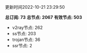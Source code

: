 更新时间2022-10-21 23:29:50

**总订阅: 73**
**总节点: 2067**
**有效节点: 503**
- v2ray节点: 262
- ss节点: 203
- trojan节点: 36
- ssr节点: 2
